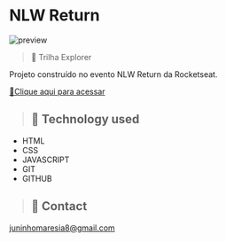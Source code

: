 # NLW Return

![preview](./.github/preview.png)

> 🚀 Trilha Explorer

Projeto construído no evento NLW Return da Rocketseat.

[🔗Clique aqui para acessar](https://github.com/JorgeASJr3/modeloSite)

> ## 🧰 Technology used

- HTML
- CSS
- JAVASCRIPT
- GIT
- GITHUB

> ## 💛 Contact

juninhomaresia8@gmail.com

